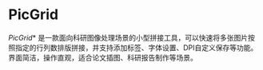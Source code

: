 # PicGrid
*PicGrid** 是一款面向科研图像处理场景的小型拼接工具，可以快速将多张图片按照指定的行列数排版拼接，并支持添加标签、字体设置、DPI自定义保存等功能。界面简洁，操作直观，适合论文插图、科研报告制作等场景。
